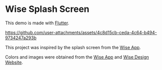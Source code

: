 # Wise Splash Screen

This demo is made with [Flutter][flutter].

https://github.com/user-attachments/assets/4c8d15cb-ceda-4c64-b494-9734247a293b

This project was inspired by the splash screen from the [Wise App][wise-app].

Colors and images were obtained from the [Wise App][wise-app] and [Wise Design Website][wise-design].

[flutter]: https://flutter.dev
[wise-app]: https://apps.apple.com/us/app/wise-international-transfers/id612261027
[wise-design]: https://wise.design
